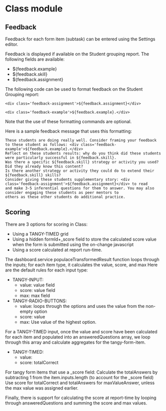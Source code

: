 # Class module

## Feedback

Feedback for each form item (subtask) can be entered using the Settings editor.

Feedback is displayed if available on the Student grouping report. The following fields are available:
- ${feedback.example}
- ${feedback.skill}
- ${feedback.assignment}

The following code can be used to format feedback on the Student Grouping report:

```
<div class='feedback-assignment'>${feedback.assignment}</div>
```

```
<div class='feedback-example'>${feedback.example}.</div>
```

Note that the use of these formatting commands are optional.

Here is a sample feedback message that uses this formatting:

```
These students are doing really well. Consider framing your feedback to these student as follows: <div class='feedback-example'>${feedback.example}.</div>
Reflect on these students results: why do you think did these students were particularly successful in ${feedback.skill}.
Was there a specific ${feedback.skill} strategy or activity you used? Did they already know this content?
Is there another strategy or activity they could do to extend their ${feedback.skill} skills?
Consider giving these students supplementary story: <div class='feedback-assignment'>${feedback.assignment}</div> to read
and make 3-5 inferential questions for them to answer. You may also consider engaging these students as peer mentors to
others as these other students do additional practice.
```
## Scoring

There are 3 options for scoring in Class:
- Using a TANGY-TIMED grid
- Using a hidden formId+_score field to store the calculated score value when the form is submitted using the on-change javascript
- Using a score calculated at report run-time.

The dashboard.service populaceTransformedResult function loops through the inputs; for each item type, it calculates the value, score, and max
Here are the default rules for each input type:
* TANGY-INPUT:
   * value: value field
   * score: value field
   * max: max field
* TANGY-RADIO-BUTTONS:
   * value: loops through the options and uses the value from the non-empty option
   * score: value 
   * max: Use value of the highest option.
   
For a TANGY-TIMED input, once the value and score have been calculated for each item and populated into an answeredQuestions array, we loop through this array and calculate aggregates for the tangy-form-item.
   
* TANGY-TIMED:
  * value: 
  * score: totalCorrect

For tangy form items that use a _score field: Calculate the totalAnswers by subtracting 1 from the item.inputs.length (to account for the _score field)
  Use score for totalCorrect and totalAnswers for maxValueAnswer, unless the max value was assigned earlier.

Finally, there is support for calculating the score at report-time by looping through answeredQuestions and summing the score and max values.




